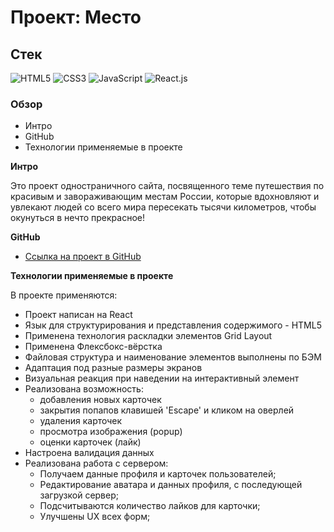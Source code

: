# Проект: Место

## Стек
![HTML5](https://img.shields.io/badge/-HTML5-4A4A4A?style=for-the-badge&logo=HTML5&logoColor=FF7600)
![CSS3](https://img.shields.io/badge/-CSS3-4A4A4A?style=for-the-badge&logo=CSS3&logoColor=5871CD)
![JavaScript](https://img.shields.io/badge/-JavaScript-4A4A4A?style=for-the-badge&logo=JavaScript&logoColor=FFE300)
![React.js](https://img.shields.io/badge/-React.js-4A4A4A?style=for-the-badge&logo=React&logoColor=73C6E5)

### Обзор
* Интро
* GitHub
* Технологии применяемые в проекте

**Интро**

Это проект одностраничного сайта, посвященного теме путешествия по красивым и завораживающим местам России, которые вдохновляют и увлекают людей со всего мира пересекать тысячи километров, чтобы окунуться в нечто прекрасное!

**GitHub**

* [Ссылка на проект в GitHub](https://azizjp.github.io/react-mesto-auth/)

**Технологии применяемые в проекте**

В проекте применяются:
* Проект написан на React
* Язык для структурирования и представления содержимого - HTML5
* Применена технология раскладки элементов Grid Layout
* Применена Флексбокс-вёрстка
* Файловая структура и наименование элементов выполнены по БЭМ
* Адаптация под разные размеры экранов
* Визуальная реакция при наведении на интерактивный элемент
* Реализована возможность:
  - добавления новых карточек
  - закрытия попапов клавишей 'Escape' и кликом на оверлей
  - удаления карточек
  - просмотра изображения (popup)
  - оценки карточек (лайк)
* Настроена валидация данных
* Реализована работа с сервером:
  - Получаем данные профиля и карточек пользователей;
  - Редактирование аватара и данных профиля, с последующей загрузкой сервер;
  - Подсчитываются количество лайков для карточки;
  - Улучшены UX всех форм;